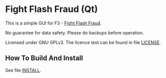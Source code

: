 # Fight Flash Fraud (Qt)

This is a simple GUI for F3 - [Fight Flash Fraud](https://github.com/AltraMayor/f3).

No guarantee for data safety. Please do backups before operation.

Licensed under GNU GPLv3. The licence text can be found in file [LICENSE](./LICENSE).


## How To Build And Install

See file [INSTALL](./INSTALL).

